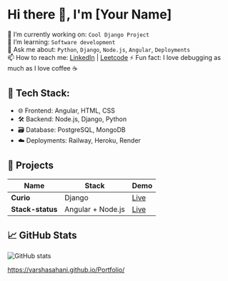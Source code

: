 # Hi there 👋, I'm [Your Name]

🔭 I’m currently working on: `Cool Django Project`  
🌱 I’m learning: `Software development`  
💬 Ask me about: `Python`, `Django`, `Node.js`, `Angular`, `Deployments`  
📫 How to reach me: [LinkedIn](https://www.linkedin.com/in/varsha-sahani-020149124/) | [Leetcode](https://leetcode.com/u/varsha_sahani/)
⚡ Fun fact: I love debugging as much as I love coffee ☕

## 🚀 Tech Stack:
- 🌐 Frontend: Angular, HTML, CSS
- 🛠 Backend: Node.js, Django, Python
- 🗃️ Database: PostgreSQL, MongoDB
- ☁️ Deployments: Railway, Heroku, Render

## 🧰 Projects
| Name | Stack | Demo |
|------|-------|------|
| **Curio** | Django  | [Live](https://web-production-dcc9.up.railway.app/) |
| **Stack-status** | Angular + Node.js | [Live](https://...) |

## 📈 GitHub Stats
![GitHub stats](https://github-readme-stats.vercel.app/api?username=varshasahani&show_icons=true&theme=radical)


https://varshasahani.github.io/Portfolio/
